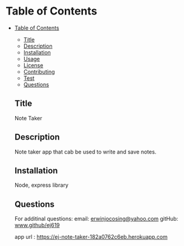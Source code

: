   # Table of Contents
  
- [Table of Contents](#table-of-contents)
  - [Title](#title)
  - [Description](#description)
  - [Installation](#installation)
  - [Usage](#usage)
  - [License](#license)
  - [Contributing](#contributing)
  - [Test](#test)
  - [Questions](#questions)

  ## Title

  Note Taker

  ## Description

  Note taker app that cab be used to write and save notes.

  ## Installation

  Node, express library

  ## Questions

  For additinal questions:
  email: erwinjocosing@yahoo.com
  gitHub: www.github/ej619
  
  app url : https://ej-note-taker-182a0762c6eb.herokuapp.com
